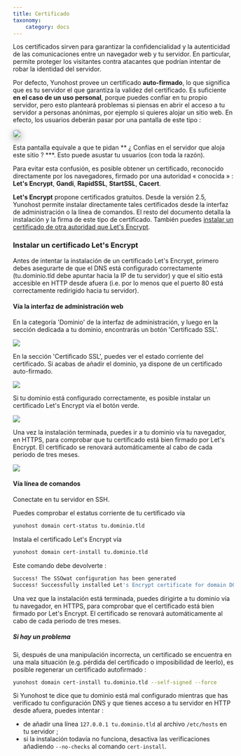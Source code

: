 ```yaml
---
title: Certificado
taxonomy:
    category: docs
---
```


Los certificados sirven para garantizar la confidencialidad y la autenticidad de las comunicaciones entre un navegador web y tu servidor. En particular, permite proteger los visitantes contra atacantes que podrían intentar de robar la identidad del servidor.

Por defecto, Yunohost provee un certificado **auto-firmado**, lo que significa que es tu servidor el que garantiza la validez del certificado. Es suficiente **en el caso de un uso personal**, porque puedes confiar en tu propio servidor, pero esto planteará problemas si piensas en abrir el acceso a tu servidor a personas anónimas, por ejemplo si quieres alojar un sitio web.
En efecto, los usuarios deberán pasar por una pantalla de este tipo :

<img src="/images/postinstall_error.png" style="max-width:100%;border-radius: 5px;border: 1px solid rgba(0,0,0,0.15);box-shadow: 0 5px 15px rgba(0,0,0,0.35);">

Esta pantalla equivale a que te pidan ** ¿ Confías en el servidor que aloja este sitio ? ***. Esto puede asustar tu usuarios (con toda la razón).

Para evitar esta confusión, es posible obtener un certificado, reconocido directamente por los navegadores, firmado por una autoridad « conocida » : **Let's Encrypt**, **Gandi**, **RapidSSL**, **StartSSL**, **Cacert**.

**Let's Encrypt** propone certificados gratuitos. Desde la versión 2.5, Yunohost permite instalar directamente tales certificados desde la interfaz de administración o la línea de comandos. El resto del documento detalla la instalación y la firma de este tipo de certificado. También puedes [instalar un certificado de otra autoridad que Let's Encrypt](/certificate_custom_es).

### Instalar un certificado Let's Encrypt

Antes de intentar la instalación de un certificado Let's Encrypt, primero debes asegurarte de que el DNS está configurado correctamente (tu.dominio.tld debe apuntar hacia la IP de tu servidor) y que el sitio está accesible en HTTP desde afuera (i.e. por lo menos que el puerto 80 está correctamente redirigido hacia tu servidor).

#### Vía la interfaz de administración web

En la categoría 'Dominio' de la interfaz de administración, y luego en la sección dedicada a tu dominio, encontrarás un botón 'Certificado SSL'.

![](./images/domain-certificate-button-fr.png)

En la sección 'Certificado SSL', puedes ver el estado corriente del certificado.
Si acabas de añadir el dominio, ya dispone de un certificado auto-firmado.

![](./images/certificate-before-LE-fr.png)

Si tu dominio está configurado correctamente, es posible instalar un certificado Let's Encrypt vía el botón verde.

![](./images/certificate-after-LE-fr.png)

Una vez la instalación terminada, puedes ir a tu dominio vía tu navegador, en HTTPS, para comprobar que tu certificado está bien firmado por Let's Encrypt. El certificado se renovará automáticamente al cabo de cada periodo de tres meses.

![](./images/certificate-signed-by-LE.png)

#### Vía línea de comandos

Conectate en tu servidor en SSH.

Puedes comprobar el estatus corriente de tu certificado vía

```bash
yunohost domain cert-status tu.dominio.tld
```

Instala el certificado Let's Encrypt vía

```bash
yunohost domain cert-install tu.dominio.tld
```

Este comando debe devolverte :

```bash
Success! The SSOwat configuration has been generated
Success! Successfully installed Let's Encrypt certificate for domain DOMAIN.TLD!
```

Una vez que la instalación está terminada, puedes dirigirte a tu dominio vía tu navegador, en HTTPS, para comprobar que el certificado está bien firmado por Let's Encrypt. El certificado se renovará automáticamente al cabo de cada periodo de tres meses.

##### Si hay un problema

Si, después de una manipulación incorrecta, un certificado se encuentra en una mala situación (e.g. pérdida del certificado o imposibilidad de leerlo), es posible regenerar un certificado autofirmado :

```bash
yunohost domain cert-install tu.dominio.tld --self-signed --force
```

Si Yunohost te dice que tu dominio está mal configurado mientras que has verificado tu configuración DNS y que tienes acceso a tu servidor en HTTP desde afuera, puedes intentar :

- de añadir una línea `127.0.0.1 tu.dominio.tld` al archivo `/etc/hosts` en tu servidor ;
- si la instalación todavía no funciona, desactiva las verificaciones añadiendo `--no-checks` al comando `cert-install`.
